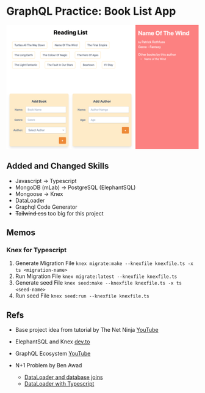 # GraphQL Practice: Book List App

![final image](/client/finished.png)

## Added and Changed Skills

- Javascript -> Typescript
- MongoDB (mLab) -> PostgreSQL (ElephantSQL)
- Mongoose -> Knex
- DataLoader
- Graphql Code Generator
- ~~Tailwind css~~ too big for this project

## Memos

### Knex for Typescript

1. Generate Migration File
   `knex migrate:make --knexfile knexfile.ts -x ts <migration-name>`
2. Run Migration File
   `knex migrate:latest --knexfile knexfile.ts`
3. Generate seed File
   `knex seed:make --knexfile knexfile.ts -x ts <seed-name>`
4. Run seed File
   `knex seed:run --knexfile knexfile.ts`

## Refs

- Base project idea from tutorial by The Net Ninja [YouTube](https://www.youtube.com/playlist?list=PL4cUxeGkcC9iK6Qhn-QLcXCXPQUov1U7f)

- ElephantSQL and Knex [dev.to](https://dev.to/easybuoy/setting-up-a-node-api-with-postgres-and-knex-588f)

- GraphQL Ecosystem [YouTube](https://www.youtube.com/watch?v=VnG7ej56lWw&feature=youtu.be)

- N+1 Problem by Ben Awad
  - [DataLoader and database joins](https://github.com/benawad/graphql-n-plus-one-example)
  - [DataLoader with Typescript](https://github.com/benawad/fullstack-graphql-airbnb-clone/tree/45_dataloader)
